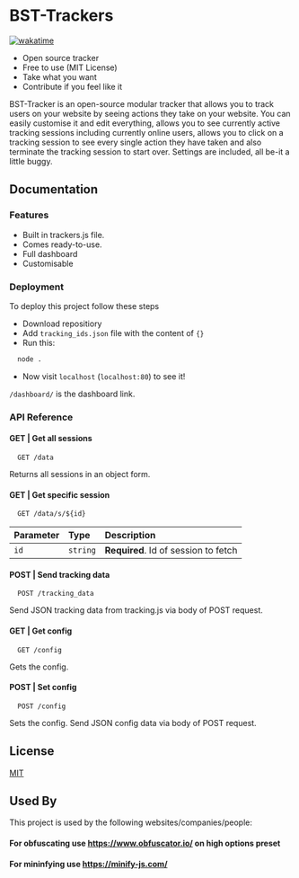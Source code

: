 # BST-Trackers

[![wakatime](https://wakatime.com/badge/github/MrBisquit/BST-Trackers.svg)](https://wakatime.com/badge/github/MrBisquit/BST-Trackers)

- Open source tracker
- Free to use (MIT License)
- Take what you want
- Contribute if you feel like it

BST-Tracker is an open-source modular tracker that allows you to track users on your website by seeing actions they take on your website. You can easily customise it and edit everything, allows you to see currently active tracking sessions including currently online users, allows you to click on a tracking session to see every single action they have taken and also terminate the tracking session to start over. Settings are included, all be-it a little buggy.

## Documentation

### Features

- Built in trackers.js file.
- Comes ready-to-use.
- Full dashboard
- Customisable


### Deployment

To deploy this project follow these steps

- Download repositiory
- Add `tracking_ids.json` file with the content of `{}`
- Run this: 
```bash
  node .
```
- Now visit `localhost` (`localhost:80`) to see it!

`/dashboard/` is the dashboard link.


### API Reference

#### **GET** | Get all sessions

```http
  GET /data
```

Returns all sessions in an object form.

#### **GET** | Get specific session

```http
  GET /data/s/${id}
```

| Parameter | Type     | Description                       |
| :-------- | :------- | :-------------------------------- |
| `id`      | `string` | **Required**. Id of session to fetch |

#### **POST** | Send tracking data

```http
  POST /tracking_data
```
Send JSON tracking data from tracking.js via body of POST request.

#### **GET** | Get config

```http
  GET /config
```

Gets the config.

#### **POST** | Set config

```http
  POST /config
```

Sets the config.
Send JSON config data via body of POST request.


## License

[MIT](https://choosealicense.com/licenses/mit/)


## Used By

This project is used by the following websites/companies/people:

#### For obfuscating use https://www.obfuscator.io/ on high options preset
#### For mininfying use https://minify-js.com/
